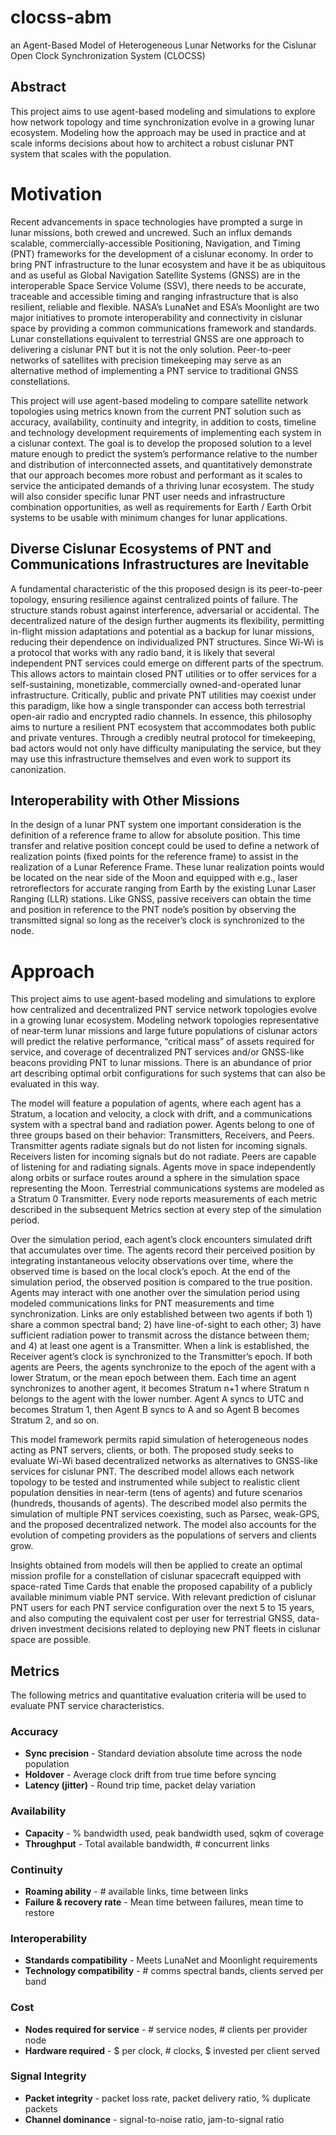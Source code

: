 # clocss-abm
an Agent-Based Model of Heterogeneous Lunar Networks for the Cislunar Open Clock Synchronization System (CLOCSS)

## Abstract
This project aims to use agent-based modeling and simulations to explore how network topology and time synchronization evolve in a growing lunar ecosystem. Modeling how the approach may be used in practice and at scale informs decisions about how to architect a robust cislunar PNT system that scales with the population.

# Motivation
Recent advancements in space technologies have prompted a surge in lunar missions, both crewed and uncrewed. Such an influx demands scalable, commercially-accessible Positioning, Navigation, and Timing (PNT) frameworks for the development of a cislunar economy. In order to bring PNT infrastructure to the lunar ecosystem and have it be as ubiquitous and as useful as Global Navigation Satellite Systems (GNSS) are in the interoperable Space Service Volume (SSV), there needs to be accurate, traceable and accessible timing and ranging infrastructure that is also resilient, reliable and flexible. NASA’s LunaNet and ESA’s Moonlight are two major initiatives to promote interoperability and connectivity in cislunar space by providing a common communications framework and standards. Lunar constellations equivalent to terrestrial GNSS are one approach to delivering a cislunar PNT but it is not the only solution. Peer-to-peer networks of satellites with precision timekeeping may serve as an alternative method of implementing a PNT service to traditional GNSS constellations.

This project will use agent-based modeling to compare satellite network topologies using metrics known from the current PNT solution such as accuracy, availability, continuity and integrity, in addition to costs, timeline and technology development requirements of implementing each system in a cislunar context. The goal is to develop the proposed solution to a level mature enough to predict the system’s performance relative to the number and distribution of interconnected assets, and quantitatively demonstrate that our approach becomes more robust and performant as it scales to service the anticipated demands of a thriving lunar ecosystem. The study will also consider specific lunar PNT user needs and infrastructure combination opportunities, as well as requirements for Earth / Earth Orbit systems to be usable with minimum changes for lunar applications.

## Diverse Cislunar Ecosystems of PNT and Communications Infrastructures are Inevitable

A fundamental characteristic of the this proposed design is its peer-to-peer topology, ensuring resilience against centralized points of failure. The structure stands robust against interference, adversarial or accidental. The decentralized nature of the design further augments its flexibility, permitting in-flight mission adaptations and potential as a backup for lunar missions, reducing their dependence on individualized PNT structures. Since Wi-Wi is a protocol that works with any radio band, it is likely that several independent PNT services could emerge on different parts of the spectrum. This allows actors to maintain closed PNT utilities or to offer services for a self-sustaining, monetizable, commercially owned-and-operated lunar infrastructure. Critically, public and private PNT utilities may coexist under this paradigm, like how a single transponder can access both terrestrial open-air radio and encrypted radio channels. In essence, this philosophy aims to nurture a resilient PNT ecosystem that accommodates both public and private ventures. Through a credibly neutral protocol for timekeeping, bad actors would not only have difficulty manipulating the service, but they may use this infrastructure themselves and even work to support its canonization.

## Interoperability with Other Missions

In the design of a lunar PNT system one important consideration is the definition of a reference frame to allow for absolute position. This time transfer and relative position concept could be used to define a network of realization points (fixed points for the reference frame) to assist in the realization of a Lunar Reference Frame. These lunar realization points would be located on the near side of the Moon and equipped with e.g., laser retroreflectors for accurate ranging from Earth by the existing Lunar Laser Ranging (LLR) stations. Like GNSS, passive receivers can obtain the time and position in reference to the PNT node’s position by observing the transmitted signal so long as the receiver’s clock is synchronized to the node.

# Approach
This project aims to use agent-based modeling and simulations to explore how centralized and decentralized PNT service network topologies evolve in a growing lunar ecosystem. Modeling network topologies representative of near-term lunar missions and large future populations of cislunar actors will predict the relative performance, “critical mass” of assets required for service, and coverage of decentralized PNT services and/or GNSS-like beacons providing PNT to lunar missions. There is an abundance of prior art describing optimal orbit configurations for such systems that can also be evaluated in this way.

The model will feature a population of agents, where each agent has a Stratum, a location and velocity, a clock with drift, and a communications system with a spectral band and radiation power. Agents belong to one of three groups based on their behavior: Transmitters, Receivers, and Peers. Transmitter agents radiate signals but do not listen for incoming signals. Receivers listen for incoming signals but do not radiate. Peers are capable of listening for and radiating signals. Agents move in space independently along orbits or surface routes around a sphere in the simulation space representing the Moon. Terrestrial communications systems are modeled as a Stratum 0 Transmitter. Every node reports measurements of each metric described in the subsequent Metrics section at every step of the simulation period.

Over the simulation period, each agent’s clock encounters simulated drift that accumulates over time. The agents record their perceived position by integrating instantaneous velocity observations over time, where the observed time is based on the local clock’s epoch. At the end of the simulation period, the observed position is compared to the true position. Agents may interact with one another over the simulation period using modeled communications links for PNT measurements and time synchronization. Links are only established between two agents if both 1) share a common spectral band; 2) have line-of-sight to each other; 3) have sufficient radiation power to transmit across the distance between them; and 4) at least one agent is a Transmitter. When a link is established, the Receiver agent’s clock is synchronized to the Transmitter’s epoch. If both agents are Peers, the agents synchronize to the epoch of the agent with a lower Stratum, or the mean epoch between them. Each time an agent synchronizes to another agent, it becomes Stratum n+1 where Stratum n belongs to the agent with the lower number. Agent A syncs to UTC and becomes Stratum 1, then Agent B syncs to A and so Agent B becomes Stratum 2, and so on.

This model framework permits rapid simulation of heterogeneous nodes acting as PNT servers, clients, or both. The proposed study seeks to evaluate Wi-Wi based decentralized networks as alternatives to GNSS-like services for cislunar PNT. The described model allows each network topology to be tested and instrumented while subject to realistic client population densities in near-term (tens of agents) and future scenarios (hundreds, thousands of agents). The described model also permits the simulation of multiple PNT services coexisting,  such as Parsec, weak-GPS, and the proposed decentralized network. The model also accounts for the evolution of competing providers as the populations of servers and clients grow. 

Insights obtained from models will then be applied to create an optimal mission profile for a constellation of cislunar spacecraft equipped with space-rated Time Cards that enable the proposed capability of a publicly available minimum viable PNT service. With relevant prediction of cislunar PNT users for each PNT service configuration over the next 5 to 15 years, and also computing the equivalent cost per user for terrestrial GNSS, data-driven investment decisions related to deploying new PNT fleets in cislunar space are possible.

## Metrics
The following metrics and quantitative evaluation criteria will be used to evaluate PNT service characteristics.

### Accuracy
- **Sync precision** - Standard deviation absolute time across the node population
- **Holdover** - Average clock drift from true time before syncing
- **Latency (jitter)** - Round trip time, packet delay variation

### Availability
- **Capacity** - % bandwidth used, peak bandwidth used, sqkm of coverage
- **Throughput** - Total available bandwidth, # concurrent links

### Continuity
- **Roaming ability** - # available links, time between links
- **Failure & recovery rate** - Mean time between failures, mean time to restore

### Interoperability
- **Standards compatibility** - Meets LunaNet and Moonlight requirements
- **Technology compatibility** - # comms spectral bands, clients served per band

### Cost
- **Nodes required for service** - # service nodes, # clients per provider node
- **Hardware required** - $ per clock, # clocks, $ invested per client served

### Signal Integrity
- **Packet integrity** - packet loss rate, packet delivery ratio, % duplicate packets
- **Channel dominance** - signal-to-noise ratio, jam-to-signal ratio
